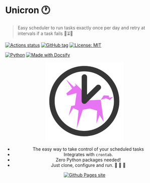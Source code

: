 # Unicron :clock1:
> Easy scheduler to run tasks exactly once per day and retry at intervals if a task fails :repeat_one::hourglass_flowing_sand::unicorn:

[![Actions status](https://github.com/MichaelCurrin/unicron/workflows/Python%20application/badge.svg)](https://github.com/MichaelCurrin/unicron/actions)
[![GitHub tag](https://img.shields.io/github/tag/MichaelCurrin/unicron.svg)](https://GitHub.com/MichaelCurrin/unicron/tags/)
[![License: MIT](https://img.shields.io/badge/License-MIT-blue.svg)](https://github.com/MichaelCurrin/unicron/#license)

[![Python](https://img.shields.io/badge/python->=3.6-blue.svg?logo=python&logoColor=white)](https://python.org/)
[![Made with Docsify](https://img.shields.io/badge/docs-docsify.js-blue.svg)](https://docsify.js.org/)


<div align="center">
    
<a href="https://michaelcurrin.github.io/unicron/">
    <img width="250" src="docs/_media/logo.png" alt="Unicron logo">
</a>

- The easy way to take control of your scheduled tasks
- Integrates with `crontab`.
- Zero Python packages needed! 
- Just clone, configure and run. :snake: :tada: :unicorn:

<a href="https://michaelcurrin.github.io/unicron/">
    <img src="https://img.shields.io/badge/docs-Show_me_how-f967f9?style=for-the-badge" alt="Github Pages site"/>
</a>

</div>

